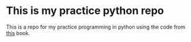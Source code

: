 # This is my practice python repo

This is a repo for my practice programming in python using the code from
[this](http://qtrac.eu/py3book.html) book.
